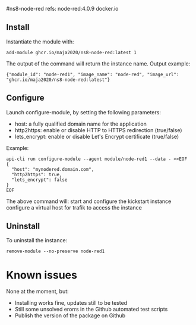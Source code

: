 #ns8-node-red
refs: node-red:4.0.9 docker.io

## Install

Instantiate the module with:

    add-module ghcr.io/maja2020/ns8-node-red:latest 1

The output of the command will return the instance name.
Output example:

    {"module_id": "node-red1", "image_name": "node-red", "image_url": "ghcr.io/maja2020/ns8-node-red:latest"}

## Configure

Launch configure-module, by setting the following parameters:

- host: a fully qualified domain name for the application
- http2https: enable or disable HTTP to HTTPS redirection (true/false)
- lets_encrypt: enable or disable Let's Encrypt certificate (true/false)

Example:
```
api-cli run configure-module --agent module/node-red1 --data - <<EOF
{
  "host": "mynodered.domain.com",
  "http2https": true,
  "lets_encrypt": false
}
EOF
```
The above command will:
    start and configure the kickstart instance
    configure a virtual host for trafik to access the instance

## Uninstall

To uninstall the instance:

    remove-module --no-preserve node-red1

# Known issues
None at the moment, but:
- Installing works fine, updates still to be tested
- Still some unsolved erorrs in the Github automated test scripts
- Publish the version of the package on Github